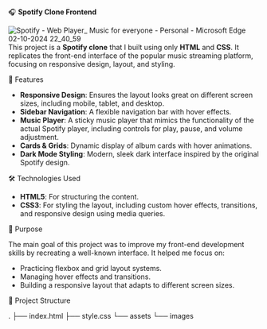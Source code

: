 🎧 **Spotify Clone Frontend**


![Spotify - Web Player_ Music for everyone - Personal - Microsoft​ Edge 02-10-2024 22_40_59](https://github.com/user-attachments/assets/a9cca1e8-e42d-46ee-b47e-73b7c5464190)
This project is a **Spotify clone** that I built using only **HTML** and **CSS**. It replicates the front-end interface of the popular music streaming platform, focusing on responsive design, layout, and styling.

🚀 Features

- **Responsive Design**: Ensures the layout looks great on different screen sizes, including mobile, tablet, and desktop.
- **Sidebar Navigation**: A flexible navigation bar with hover effects.
- **Music Player**: A sticky music player that mimics the functionality of the actual Spotify player, including controls for play, pause, and volume adjustment.
- **Cards & Grids**: Dynamic display of album cards with hover animations.
- **Dark Mode Styling**: Modern, sleek dark interface inspired by the original Spotify design.

🛠️ Technologies Used

- **HTML5**: For structuring the content.
- **CSS3**: For styling the layout, including custom hover effects, transitions, and responsive design using media queries.

🎯 Purpose

The main goal of this project was to improve my front-end development skills by recreating a well-known interface. It helped me focus on:

- Practicing flexbox and grid layout systems.
- Managing hover effects and transitions.
- Building a responsive layout that adapts to different screen sizes.


📂 Project Structure


.
├── index.html
├── style.css
└── assets
    └── images
```

